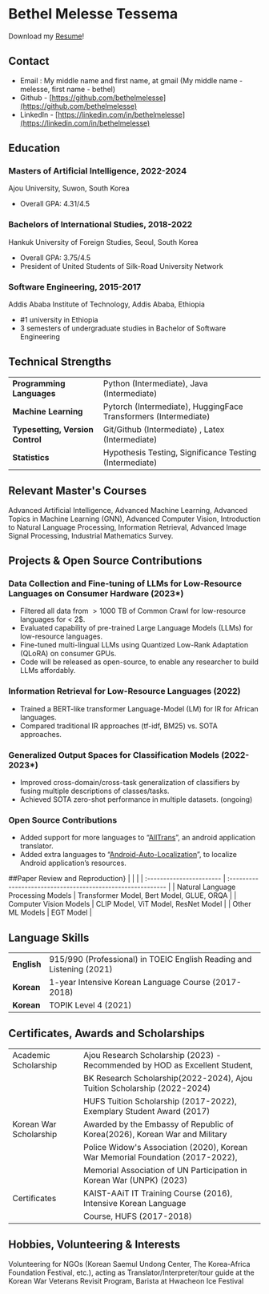 # Bethel Melesse Tessema

Download my [Resume](https://github.com/bethelmelesse/bethelmelesse.github.io/raw/main/Bethel_Melesse_Resume_CV.pdf)!

## Contact
- Email : My middle name and first name, at gmail (My middle name - melesse, first name - bethel)
- Github - [https://github.com/bethelmelesse](https://github.com/bethelmelesse)
- LinkedIn - [https://linkedin.com/in/bethelmelesse](https://linkedin.com/in/bethelmelesse)

##  Education

### Masters of Artificial Intelligence, 2022-2024

Ajou University, Suwon, South Korea 

- Overall GPA: 4.31/4.5

### Bachelors of International Studies, 2018-2022

Hankuk University of Foreign Studies, Seoul, South Korea 

- Overall GPA: 3.75/4.5
- President of United Students of Silk-Road University Network

### Software Engineering, 2015-2017

Addis Ababa Institute of Technology, Addis Ababa, Ethiopia 

- #1 university in Ethiopia
- 3 semesters of undergraduate studies in Bachelor of Software Engineering

## Technical Strengths 

|   |                                                            |
| :----------------------- | :---------------------------------------------------------- |
| **Programming Languages**          | Python (Intermediate), Java (Intermediate)                  |
| **Machine Learning**     | Pytorch (Intermediate), HuggingFace Transformers (Intermediate) |
| **Typesetting,  Version Control** |  Git/Github (Intermediate) , Latex (Intermediate)  |
| **Statistics**           | Hypothesis Testing, Significance Testing (Intermediate)     |


## Relevant Master's Courses

Advanced Artificial Intelligence, Advanced Machine Learning, Advanced Topics in Machine Learning (GNN), Advanced Computer Vision, Introduction to Natural Language Processing, Information Retrieval, Advanced Image Signal Processing, Industrial Mathematics Survey.

## Projects & Open Source Contributions 


### Data Collection and Fine-tuning of LLMs for Low-Resource Languages on Consumer Hardware (2023*)

- Filtered all data from $>1000$ TB of Common Crawl for low-resource languages for < 2$.
- Evaluated capability of pre-trained Large Language Models (LLMs) for low-resource languages.
- Fine-tuned multi-lingual LLMs using Quantized Low-Rank Adaptation (QLoRA) on consumer GPUs.
- Code will be released as open-source, to enable any researcher to build LLMs affordably.

### Information Retrieval for Low-Resource Languages (2022)

- Trained a BERT-like transformer Language-Model (LM) for IR for African languages.
- Compared traditional IR approaches (tf-idf, BM25) vs. SOTA approaches.

### Generalized Output Spaces for Classification Models (2022-2023*)

- Improved cross-domain/cross-task generalization of classifiers by fusing multiple descriptions of classes/tasks.
- Achieved SOTA zero-shot performance in multiple datasets. (ongoing)

### Open Source Contributions
- Added support for more languages to “[AllTrans](https://github.com/akhilkedia/AllTrans)”, an android application translator.
- Added extra languages to “[Android-Auto-Localization](https://github.com/akhilkedia/Android-Auto-Localization_Translate-Strings.XML)”, to localize Android application’s resources.


##Paper Review and Reproduction}
|   |                                                            |
| :----------------------- | :---------------------------------------------------------- |
| Natural Language Processing Models | Transformer Model, Bert Model, GLUE, ORQA |
| Computer Vision Models | CLIP Model, ViT Model, ResNet Model |
| Other ML Models | EGT Model |


## Language Skills 

|         |                                                                      |
| :------ | :------------------------------------------------------------------- |
| **English** | 915/990 (Professional) in TOEIC English Reading and Listening (2021) |
| **Korean**  | 1-year Intensive Korean Language Course (2017-2018)   |
| **Korean**  | TOPIK Level 4 (2021)   |


## Certificates, Awards and Scholarships
|         |                                                                      |
| :------ | :------------------------------------------------------------------- |
| Academic Scholarship | Ajou Research Scholarship (2023) - Recommended by HOD as Excellent Student, |
|            | BK Research Scholarship(2022-2024), Ajou Tuition Scholarship (2022-2024) |
|            | HUFS Tuition Scholarship (2017-2022), Exemplary Student Award (2017) |
| Korean War Scholarship | Awarded by the Embassy of Republic of Korea(2026), Korean War and Military |
|            | Police Widow's Association (2020), Korean War Memorial Foundation (2017-2022), |
|            | Memorial Association of UN Participation in Korean War (UNPK) (2023) |
| Certificates | KAIST-AAiT IT Training Course (2016), Intensive Korean Language |
|            | Course, HUFS (2017-2018) 


## Hobbies, Volunteering & Interests 

Volunteering for NGOs (Korean Saemul Undong Center, The Korea-Africa Foundation Festival, etc.), acting as Translator/Interpreter/tour guide at the Korean War Veterans Revisit Program, Barista at Hwacheon Ice Festival

